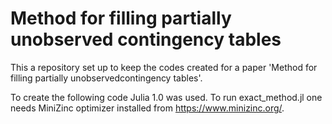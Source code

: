 # Method for filling partially unobserved contingency tables

This a repository set up to keep the codes created for a paper 'Method for filling partially unobservedcontingency tables'.

To create the following code Julia 1.0 was used. To run exact_method.jl one needs MiniZinc optimizer installed from https://www.minizinc.org/.
